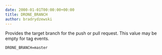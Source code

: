 ```yaml
---
date: 2000-01-01T00:00:00+00:00
title: DRONE_BRANCH
author: bradrydzewski
---
```


Provides the target branch for the push or pull request. This value may be empty for tag events.

```
DRONE_BRANCH=master
```
